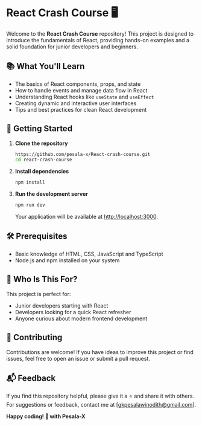 # React Crash Course 🖥️

Welcome to the **React Crash Course** repository! This project is designed to introduce the fundamentals of React, providing hands-on examples and a solid foundation for junior developers and beginners.

## 📚 What You'll Learn

- The basics of React components, props, and state
- How to handle events and manage data flow in React
- Understanding React hooks like `useState` and `useEffect`
- Creating dynamic and interactive user interfaces
- Tips and best practices for clean React development

## 🚀 Getting Started

1. **Clone the repository**  
   ```bash
   https://github.com/pesala-x/React-crash-course.git
   cd react-crash-course
   ```

2. **Install dependencies**  
   ```bash
   npm install 
   ```

3. **Run the development server**  
   ```bash
   npm run dev
   ```

   Your application will be available at [http://localhost:3000](http://localhost:3000).

## 🛠️ Prerequisites

- Basic knowledge of HTML, CSS, JavaScript and TypeScript
- Node.js and npm installed on your system

## 🌟 Who Is This For?

This project is perfect for:

- Junior developers starting with React
- Developers looking for a quick React refresher
- Anyone curious about modern frontend development

## 🤝 Contributing

Contributions are welcome! If you have ideas to improve this project or find issues, feel free to open an issue or submit a pull request.

## 📬 Feedback

If you find this repository helpful, please give it a ⭐ and share it with others.  
For suggestions or feedback, contact me at [gkpesalawinodith@gmail.com].

   **Happy coding! 🚀 with Pesala-X**

